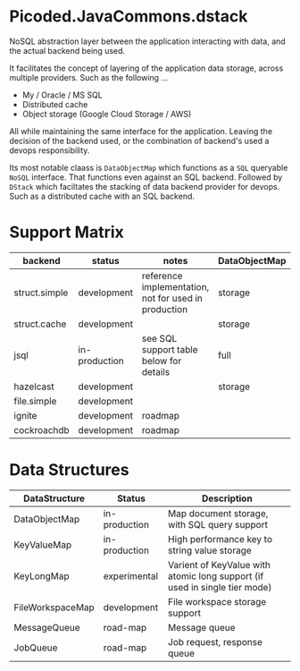 # Picoded.JavaCommons.dstack

NoSQL abstraction layer between the application interacting with data, and the actual backend being used.

It facilitates the concept of layering of the application data storage, across multiple providers. Such as the following ...

* My / Oracle / MS SQL
* Distributed cache
* Object storage (Google Cloud Storage / AWS)

All while maintaining the same interface for the application. Leaving the decision of the backend used, or the combination of backend's used a devops responsibility.

Its most notable claass is `DataObjectMap` which functions as a `SQL` queryable `NoSQL` interface. That functions even against an SQL backend.
Followed by `DStack` which faciltates the stacking of data backend provider for devops. Such as a distributed cache with an SQL backend.

# Support Matrix

| backend       | status        | notes                                                | DataObjectMap | KeyValueMap | KeyLongMap | FileWorkspaceMap |
|---------------|---------------|------------------------------------------------------|---------------|-------------|------------|------------------|
| struct.simple | development   | reference implementation, not for used in production | storage       | storage     | storage    | storage          |
| struct.cache  | development   |                                                      | storage       |             |            |                  |
| jsql          | in-production | see SQL support table below for details              | full          | full        | full       | full             |
| hazelcast     | development   |                                                      | storage       | storage     |            |                  |
| file.simple   | development   |                                                      |               |             |            | development      |
| ignite        | development   | roadmap                                              |               |             |            |                  |
| cockroachdb   | development   | roadmap                                              |               |             |            |                  |

# Data Structures

| DataStructure    | Status        | Description                                                                |
|------------------|---------------|----------------------------------------------------------------------------|
| DataObjectMap    | in-production | Map document storage, with SQL query support                               |
| KeyValueMap      | in-production | High performance key to string value storage                               |
| KeyLongMap       | experimental  | Varient of KeyValue with atomic long support (if used in single tier mode) |
| FileWorkspaceMap | development   | File workspace storage support                                             |
| MessageQueue     | road-map      | Message queue                                                              |
| JobQueue         | road-map      | Job request, response queue                                                |
